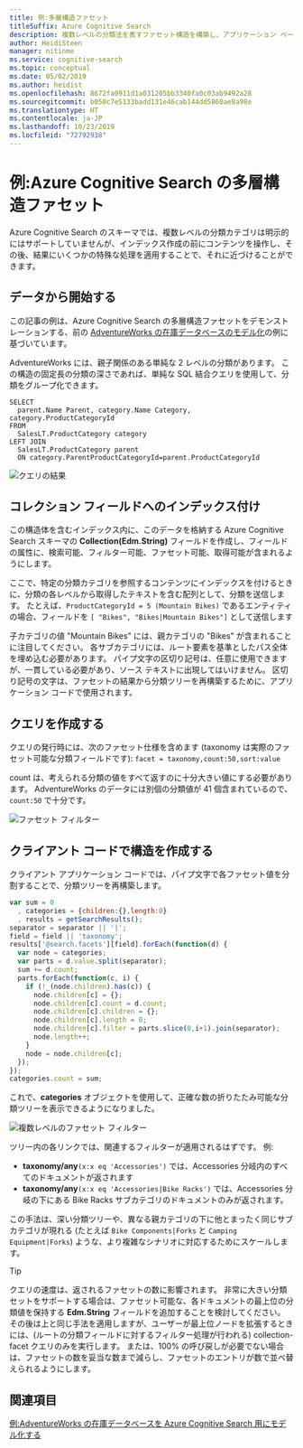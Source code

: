 ```yaml
---
title: 例:多層構造ファセット
titleSuffix: Azure Cognitive Search
description: 複数レベルの分類法を表すファセット構造を構築し、アプリケーション ページに含めることができる、入れ子になったナビゲーション構造を作成する方法について説明します。
author: HeidiSteen
manager: nitinme
ms.service: cognitive-search
ms.topic: conceptual
ms.date: 05/02/2019
ms.author: heidist
ms.openlocfilehash: 8672fa0911d1a031205bb3340fa0c03ab9492a28
ms.sourcegitcommit: b050c7e5133badd131e46cab144dd5860ae8a98e
ms.translationtype: HT
ms.contentlocale: ja-JP
ms.lasthandoff: 10/23/2019
ms.locfileid: "72792938"
---
```

# <a name="example-multi-level-facets-in-azure-cognitive-search"></a>例:Azure Cognitive Search の多層構造ファセット

Azure Cognitive Search のスキーマでは、複数レベルの分類カテゴリは明示的にはサポートしていませんが、インデックス作成の前にコンテンツを操作し、その後、結果にいくつかの特殊な処理を適用することで、それに近づけることができます。 

## <a name="start-with-the-data"></a>データから開始する

この記事の例は、Azure Cognitive Search の多層構造ファセットをデモンストレーションする、前の [AdventureWorks の在庫データベースのモデル化](search-example-adventureworks-modeling.md)の例に基づいています。

AdventureWorks には、親子関係のある単純な 2 レベルの分類があります。 この構造の固定長の分類の深さであれば、単純な SQL 結合クエリを使用して、分類をグループ化できます。

```T-SQL
SELECT 
  parent.Name Parent, category.Name Category, category.ProductCategoryId
FROM 
  SalesLT.ProductCategory category
LEFT JOIN
  SalesLT.ProductCategory parent
  ON category.ParentProductCategoryId=parent.ProductCategoryId
```

  ![クエリの結果](./media/search-example-adventureworks/prod-query-results.png "Query results")

## <a name="indexing-to-a-collection-field"></a>コレクション フィールドへのインデックス付け

この構造体を含むインデックス内に、このデータを格納する Azure Cognitive Search スキーマの **Collection(Edm.String)** フィールドを作成し、フィールドの属性に、検索可能、フィルター可能、ファセット可能、取得可能が含まれるようにします。

ここで、特定の分類カテゴリを参照するコンテンツにインデックスを付けるときに、分類の各レベルから取得したテキストを含む配列として、分類を送信します。 たとえば、`ProductCategoryId = 5 (Mountain Bikes)` であるエンティティの場合、フィールドを `[ "Bikes", "Bikes|Mountain Bikes"]` として送信します

子カテゴリの値 "Mountain Bikes" には、親カテゴリの "Bikes" が含まれることに注目してください。 各サブカテゴリには、ルート要素を基準としたパス全体を埋め込む必要があります。 パイプ文字の区切り記号は、任意に使用できますが、一貫している必要があり、ソース テキストに出現してはいけません。 区切り記号の文字は、ファセットの結果から分類ツリーを再構築するために、アプリケーション コードで使用されます。

## <a name="construct-the-query"></a>クエリを作成する

クエリの発行時には、次のファセット仕様を含めます (taxonomy は実際のファセット可能な分類フィールドです): `facet = taxonomy,count:50,sort:value`

count は、考えられる分類の値をすべて返すのに十分大きい値にする必要があります。 AdventureWorks のデータには別個の分類値が 41 個含まれているので、`count:50` で十分です。

  ![ファセット フィルター](./media/search-example-adventureworks/facet-filter.png "ファセット フィルター")

## <a name="build-the-structure-in-client-code"></a>クライアント コードで構造を作成する

クライアント アプリケーション コードでは、パイプ文字で各ファセット値を分割することで、分類ツリーを再構築します。

```javascript
var sum = 0
  , categories = {children:{},length:0}
  , results = getSearchResults();
separator = separator || '|';
field = field || 'taxonomy';
results['@search.facets'][field].forEach(function(d) {
  var node = categories;
  var parts = d.value.split(separator);
  sum += d.count;
  parts.forEach(function(c, i) {
    if (!_(node.children).has(c)) {
      node.children[c] = {};
      node.children[c].count = d.count;
      node.children[c].children = {};
      node.children[c].length = 0;
      node.children[c].filter = parts.slice(0,i+1).join(separator);
      node.length++;
    }
    node = node.children[c];
  });
});
categories.count = sum;
```

これで、**categories** オブジェクトを使用して、正確な数の折りたたみ可能な分類ツリーを表示できるようになりました。

  ![複数レベルのファセット フィルター](./media/search-example-adventureworks/multi-level-facet.png "複数レベルのファセット フィルター")

 
ツリー内の各リンクでは、関連するフィルターが適用されるはずです。 例:

+ **taxonomy/any**`(x:x eq 'Accessories')` では、Accessories 分岐内のすべてのドキュメントが返されます
+ **taxonomy/any**`(x:x eq 'Accessories|Bike Racks')` では、Accessories 分岐の下にある Bike Racks サブカテゴリのドキュメントのみが返されます。

この手法は、深い分類ツリーや、異なる親カテゴリの下に他とまったく同じサブカテゴリが現れる (たとえば `Bike Components|Forks` と `Camping Equipment|Forks`) ような、より複雑なシナリオに対応するためにスケールします。

> [!TIP]
> クエリの速度は、返されるファセットの数に影響されます。 非常に大きい分類セットをサポートする場合は、ファセット可能な、各ドキュメントの最上位の分類値を保持する **Edm.String** フィールドを追加することを検討してください。 その後は上と同じ手法を適用しますが、ユーザーが最上位ノードを拡張するときには、(ルートの分類フィールドに対するフィルター処理が行われる) collection-facet クエリのみを実行します。 または、100% の呼び戻しが必要でない場合は、ファセットの数を妥当な数まで減らし、ファセットのエントリが数で並べ替えられるようにします。

## <a name="see-also"></a>関連項目

[例:AdventureWorks の在庫データベースを Azure Cognitive Search 用にモデル化する](search-example-adventureworks-modeling.md)
